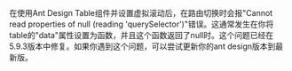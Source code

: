 在使用Ant Design Table组件并设置虚拟滚动后，在路由切换时会报"Cannot read properties of null (reading 'querySelector')"错误。这通常发生在你将table的"data"属性设置为函数，并且这个函数返回了null时。这个问题已经在5.9.3版本中修复。如果你遇到这个问题，可以尝试更新你的ant design版本到最新版。

